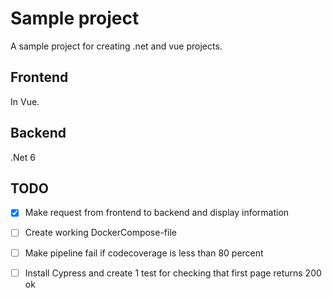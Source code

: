 # Sample project
    
A sample project for creating .net and vue projects.  

## Frontend  

In Vue.

## Backend  

.Net 6

## TODO  

* [x] Make request from frontend to backend and display information  
* [ ] Create working DockerCompose-file  
* [ ] Make pipeline fail if codecoverage is less than 80 percent  
* [ ] Install Cypress and create 1 test for checking that first page returns 200 ok   


